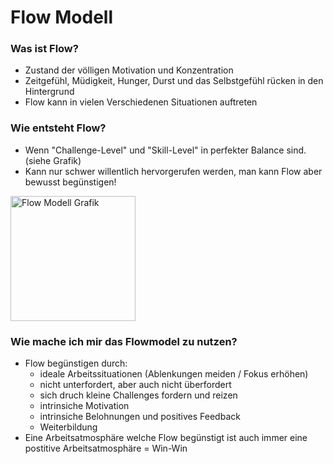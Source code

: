 # Flow Modell

### Was ist Flow?

 - Zustand der völligen Motivation und Konzentration
 - Zeitgefühl, Müdigkeit, Hunger, Durst und das Selbstgefühl rücken in den Hintergrund
 - Flow kann in vielen Verschiedenen Situationen auftreten

### Wie entsteht Flow?

 - Wenn "Challenge-Level" und "Skill-Level" in perfekter Balance sind. (siehe Grafik)
 - Kann nur schwer willentlich hervorgerufen werden, man kann Flow aber bewusst begünstigen!

<img src="https://upload.wikimedia.org/wikipedia/commons/f/f6/Challenge_vs_skill.svg" alt="Flow Modell Grafik" width="200"/>

### Wie mache ich mir das Flowmodel zu nutzen?

 - Flow begünstigen durch:
   - ideale Arbeitssituationen (Ablenkungen meiden / Fokus erhöhen)
   - nicht unterfordert, aber auch nicht überfordert
   - sich druch kleine Challenges fordern und reizen
   - intrinsiche Motivation
   - intrinsiche Belohnungen und positives Feedback
   - Weiterbildung
 - Eine Arbeitsatmosphäre welche Flow begünstigt ist auch immer eine postitive Arbeitsatmosphäre = Win-Win
